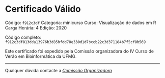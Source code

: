 # Certificado Válido

Código: `f912c3df`
Categoria: minicurso
Curso: Visualização de dados em R
Carga Horária: 4
Edição: 2020


Código completo: `f912c3df813dda13976b3d85bfdd78e330d1d7bccb22c3d371184b7f5cf8b569`


Este certificado foi expedido pela Comissão organizadora do IV Curso de Verão em Bioinformática da UFMG.

----

Qualquer dúvida contacte a [_Comissão Organizadora_](<mailto:cursobioinfoufmg@gmail.com$subject=[Certificados]>)

